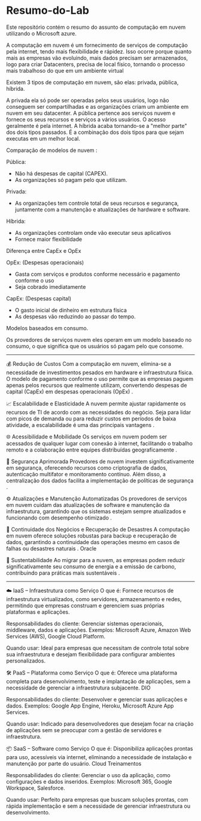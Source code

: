 # Resumo-do-Lab
Este repositório contém o resumo do assunto de computação em nuvem utilizando o Microsoft azure.

A computação em nuvem é um fornecimento de serviços de computação pela internet, tendo mais flexibilidade e rápidez.
Isso ocorre porque quanto mais as empresas vão evoluindo, mais dados precisam ser armazenados, logo para criar Datacenters, precisa de local físico, tornando o processo mais trabalhoso do que em um ambiente virtual

Existem 3 tipos de computação em nuvem, são elas: privada, pública, híbrida.

A privada ela só pode ser operadas pelos seus usuários, logo não conseguem ser compartilhadas e as organizações criam um ambiente em nuvem em seu datacenter. 
A pública pertence aos serviços nuvem e fornece os seus recursos e serviços a vários usuários. O acesso geralmente é pela internet.
A híbrida acaba tornando-se a "melhor parte" dos dois tipos passados. É a combinação dos dois tipos para que sejam executas em um melhor local.

Comparação de modelos de nuvem :

Pública: 
- Não há despesas de capital (CAPEX).
- As organizações só pagam pelo que utilizam.

Privada:
- As organizações tem controle total de seus recursos e segurança, juntamente com a manutenção e atualizações de hardware e software.

Híbrida:
- As organizações controlam onde vão executar seus aplicativos
- Fornece maior flexibilidade

Diferença entre CapEx e OpEx

OpEx: (Despesas operacionais)
- Gasta com serviços e produtos conforme necessário e pagamento conforme o uso
- Seja cobrado imediatamente

CapEx: (Despesas capital)
- O gasto inicial de dinheiro em estrutura física
- As despesas vão reduzindo ao passar do tempo.

Modelos baseados em consumo.

Os provedores de serviços nuvem eles operam em um modelo baseado no consumo, o que significa que os usuários só pagam pelo que consome.

------------------------------------------------------------------------------------------------------------------------------------------------------------------------------------------------------------------------------------------------

💰 Redução de Custos
Com a computação em nuvem, elimina-se a necessidade de investimentos pesados em hardware e infraestrutura física. O modelo de pagamento conforme o uso permite que as empresas paguem apenas pelos recursos que realmente utilizam, convertendo despesas de capital (CapEx) em despesas operacionais (OpEx) .

📈 Escalabilidade e Elasticidade
A nuvem permite ajustar rapidamente os recursos de TI de acordo com as necessidades do negócio. Seja para lidar com picos de demanda ou para reduzir custos em períodos de baixa atividade, a escalabilidade é uma das principais vantagens .

🌐 Acessibilidade e Mobilidade
Os serviços em nuvem podem ser acessados de qualquer lugar com conexão à internet, facilitando o trabalho remoto e a colaboração entre equipes distribuídas geograficamente .

🔐 Segurança Aprimorada
Provedores de nuvem investem significativamente em segurança, oferecendo recursos como criptografia de dados, autenticação multifator e monitoramento contínuo. Além disso, a centralização dos dados facilita a implementação de políticas de segurança .

⚙️ Atualizações e Manutenção Automatizadas
Os provedores de serviços em nuvem cuidam das atualizações de software e manutenção da infraestrutura, garantindo que os sistemas estejam sempre atualizados e funcionando com desempenho otimizado .

🔄 Continuidade dos Negócios e Recuperação de Desastres
A computação em nuvem oferece soluções robustas para backup e recuperação de dados, garantindo a continuidade das operações mesmo em casos de falhas ou desastres naturais .
Oracle

🌱 Sustentabilidade
Ao migrar para a nuvem, as empresas podem reduzir significativamente seu consumo de energia e a emissão de carbono, contribuindo para práticas mais sustentáveis .

-----------------------------------------------------------------------------------------------------------------------------------------------------------------------------------------------------------------------------------------------------------------------------

☁️ IaaS – Infraestrutura como Serviço
O que é: Fornece recursos de infraestrutura virtualizados, como servidores, armazenamento e redes, permitindo que empresas construam e gerenciem suas próprias plataformas e aplicações.

Responsabilidades do cliente: Gerenciar sistemas operacionais, middleware, dados e aplicações.
Exemplos: Microsoft Azure, Amazon Web Services (AWS), Google Cloud Platform.

Quando usar: Ideal para empresas que necessitam de controle total sobre sua infraestrutura e desejam flexibilidade para configurar ambientes personalizados.

🛠️ PaaS – Plataforma como Serviço
O que é: Oferece uma plataforma completa para desenvolvimento, teste e implantação de aplicações, sem a necessidade de gerenciar a infraestrutura subjacente.
DIO

Responsabilidades do cliente: Desenvolver e gerenciar suas aplicações e dados.
Exemplos: Google App Engine, Heroku, Microsoft Azure App Services.

Quando usar: Indicado para desenvolvedores que desejam focar na criação de aplicações sem se preocupar com a gestão de servidores e infraestrutura.

📦 SaaS – Software como Serviço
O que é: Disponibiliza aplicações prontas para uso, acessíveis via internet, eliminando a necessidade de instalação e manutenção por parte do usuário.
Cloud Treinamentos

Responsabilidades do cliente: Gerenciar o uso da aplicação, como configurações e dados inseridos.
Exemplos: Microsoft 365, Google Workspace, Salesforce.

Quando usar: Perfeito para empresas que buscam soluções prontas, com rápida implementação e sem a necessidade de gerenciar infraestrutura ou desenvolvimento.
